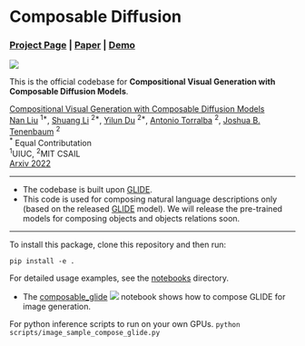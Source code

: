 # Composable Diffusion

### [Project Page](https://energy-based-model.github.io/Compositional-Visual-Generation-with-Composable-Diffusion-Models/) | [Paper](https://arxiv.org/pdf/2206.01714.pdf) | [Demo](https://huggingface.co/spaces/Shuang59/Composable-Diffusion)
[![][colab]][composable-glide]



This is the official codebase for **Compositional Visual Generation with Composable Diffusion Models**.

[Compositional Visual Generation with Composable Diffusion Models](https://energy-based-model.github.io/Compositional-Visual-Generation-with-Composable-Diffusion-Models/)
    <br>
    [Nan Liu](https://nanliu.io) <sup>1*</sup>,
    [Shuang Li](https://people.csail.mit.edu/lishuang) <sup>2*</sup>,
    [Yilun Du](https://yilundu.github.io) <sup>2*</sup>,
    [Antonio Torralba](https://groups.csail.mit.edu/vision/torralbalab/) <sup>2</sup>,
    [Joshua B. Tenenbaum](https://mitibmwatsonailab.mit.edu/people/joshua-tenenbaum/) <sup>2</sup>
    <br>
    <sup>*</sup> Equal Contributation
    <br>
    <sup>1</sup>UIUC, <sup>2</sup>MIT CSAIL
    <br>
    [Arxiv 2022](https://arxiv.org/pdf/2206.01714.pdf)



--------------------------------------------------------------------------------------------------------
* The codebase is built upon [GLIDE](https://github.com/openai/glide-text2im).
* This code is used for composing natural language descriptions only (based on the released [GLIDE](https://github.com/openai/glide-text2im) model). We will release the pre-trained models for composing objects and objects relations soon.



--------------------------------------------------------------------------------------------------------
To install this package, clone this repository and then run:

```
pip install -e .
```


[colab]: <https://colab.research.google.com/assets/colab-badge.svg>
[composable-glide]: <https://colab.research.google.com/github/energy-based-model/Compositional-Visual-Generation-with-Composable-Diffusion-Models-PyTorch/blob/main/notebooks/compose_glide.ipynb>



For detailed usage examples, see the [notebooks](notebooks) directory.
 * The [composable_glide](notebooks/compose_glide.ipynb) [![][colab]][composable-glide] notebook shows how to compose GLIDE for image generation.


For python inference scripts to run on your own GPUs.
    ```
    python scripts/image_sample_compose_glide.py
    ``` 
 
